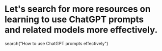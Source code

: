 # Let's search for more resources on learning to use ChatGPT prompts and related models more effectively.
search("How to use ChatGPT prompts effectively")
